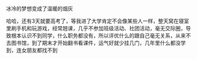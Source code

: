 冰冷的梦想变成了温暖的烟灰

哈哈，还有3天就要高考了，等我进了大学肯定不会像某些人一样，整天窝在寝室里刷手机和玩游戏，经常翘课，几乎不参加班级活动、社团活动，毫无交际圈，导致根本认识不到同学，什么职务都没有，所以评优什么的跟自己毫无关系，从来不去图书馆，到了期末才开始翻书看课件，运气好就少挂几门，几年里什么都没学到，连女朋友都找不到
